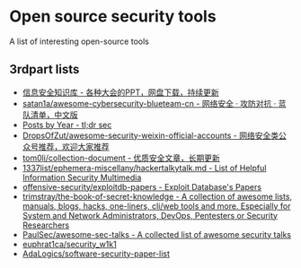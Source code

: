 # Open source security tools

A list of interesting open-source tools

## 3rdpart lists

* [信息安全知识库 - 各种大会的PPT，网盘下载，持续更新](https://www.vipread.com/)
* [satan1a/awesome-cybersecurity-blueteam-cn - 网络安全 · 攻防对抗 · 蓝队清单，中文版](https://github.com/satan1a/awesome-cybersecurity-blueteam-cn)
* [Posts by Year - tl;dr sec](https://tldrsec.com/blog/)
* [DropsOfZut/awesome-security-weixin-official-accounts - 网络安全类公众号推荐，欢迎大家推荐](https://github.com/DropsOfZut/awesome-security-weixin-official-accounts)
* [tom0li/collection-document - 优质安全文章，长期更新](https://github.com/tom0li/collection-document)
* [1337list/ephemera-miscellany/hackertalkytalk.md - List of Helpful Information Security Multimedia](https://github.com/1337list/ephemera-miscellany/blob/master/hackertalkytalk.md)
* [offensive-security/exploitdb-papers - Exploit Database's Papers](https://github.com/offensive-security/exploitdb-papers)
* [trimstray/the-book-of-secret-knowledge - A collection of awesome lists, manuals, blogs, hacks, one-liners, cli/web tools and more. Especially for System and Network Administrators, DevOps, Pentesters or Security Researchers](https://github.com/trimstray/the-book-of-secret-knowledge)
* [PaulSec/awesome-sec-talks - A collected list of awesome security talks](https://github.com/PaulSec/awesome-sec-talks)
* [euphrat1ca/security_w1k1](https://github.com/euphrat1ca/security_w1k1)
* [AdaLogics/software-security-paper-list](https://github.com/AdaLogics/software-security-paper-list)
